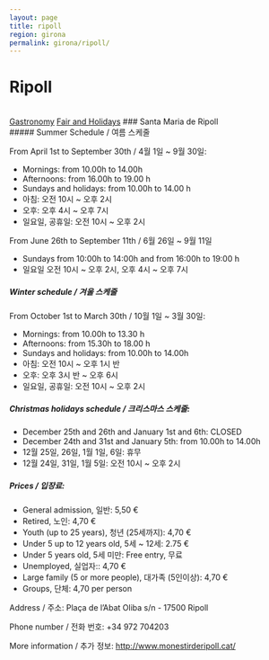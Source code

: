 ```yaml
---
layout: page
title: ripoll
region: girona
permalink: girona/ripoll/
---
```


# Ripoll
<br>
<a class="btn btn-info" href="gastronomy" role="button">Gastronomy</a>
<a class="btn btn-info" href="fair_and_holiday" role="button">Fair and Holidays</a>
### Santa Maria de Ripoll
<br>
##### Summer Schedule / 여름 스케줄

From April 1st to September 30th / 4월 1일 ~ 9월 30일:
* Mornings: from 10.00h to 14.00h
* Afternoons: from 16.00h to 19.00 h
* Sundays and holidays: from 10.00h to 14.00 h
* 아침: 오전 10시 ~ 오후 2시
* 오후: 오후 4시 ~ 오후 7시
* 일요일, 공휴일: 오전 10시 ~ 오후 2시

From June 26th to September 11th / 6월 26일 ~ 9월 11일
* Sundays from 10:00h to 14:00h and from 16:00h to 19:00 h
* 일요일 오전 10시 ~ 오후 2시, 오후 4시 ~ 오후 7시

##### Winter schedule / 겨울 스케줄

From October 1st to March 30th / 10월 1일 ~ 3월 30일:
* Mornings: from 10.00h to 13.30 h
* Afternoons: from 15.30h to 18.00 h
* Sundays and holidays: from 10.00h to 14.00h
* 아침: 오전 10시 ~ 오후 1시 반
* 오후: 오후 3시 반 ~ 오후 6시
* 일요일, 공휴일: 오전 10시 ~ 오후 2시

##### Christmas holidays schedule / 크리스마스 스케줄:

* December 25th and 26th and January 1st and 6th: CLOSED
* December 24th and 31st and January 5th: from 10.00h to 14.00h
* 12월 25일, 26일, 1월 1일, 6일: 휴무
* 12월 24일, 31일, 1월 5일: 오전 10시 ~ 오후 2시

##### Prices / 입장료:

* General admission, 일반: 5,50 €
* Retired, 노인: 4,70 €
* Youth (up to 25 years), 청년 (25세까지): 4,70 €
* Under 5 up to 12 years old, 5세 ~ 12세: 2.75 €
* Under 5 years old, 5세 미만: Free entry, 무료
* Unemployed, 실업자:: 4,70 €
* Large family (5 or more people), 대가족 (5인이상): 4,70 €
* Groups, 단체: 4,70 per person

Address / 주소: Plaça de l’Abat Oliba s/n - 17500 Ripoll

Phone number / 전화 번호: +34 972 704203

More information / 추가 정보: <http://www.monestirderipoll.cat/>

​
